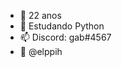 - 👋 22 anos
- 👀 Estudando Python
- 📫 Discord: gab#4567
- 🤠 @elppih

<!---
grabel7/grabel7 is a ✨ special ✨ repository because its `README.md` (this file) appears on your GitHub profile.
You can click the Preview link to take a look at your changes.
--->
